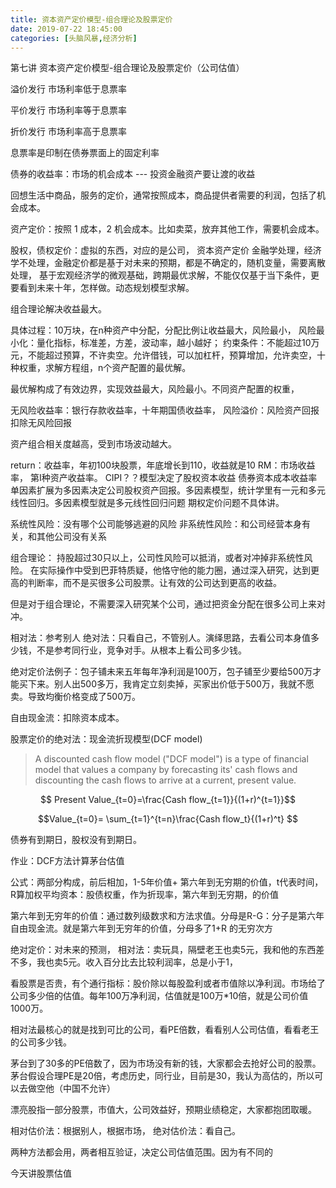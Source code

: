 ```yaml
---
title: 资本资产定价模型-组合理论及股票定价
date: 2019-07-22 18:45:00
categories: [头脑风暴,经济分析]
---
```


第七讲 资本资产定价模型-组合理论及股票定价（公司估值）

溢价发行
市场利率低于息票率

平价发行
市场利率等于息票率

折价发行
市场利率高于息票率

息票率是印制在债券票面上的固定利率

债券的收益率：市场的机会成本 --- 投资金融资产要让渡的收益

回想生活中商品，服务的定价，通常按照成本，商品提供者需要的利润，包括了机会成本。

资产定价：按照 1 成本，2 机会成本。比如卖菜，放弃其他工作，需要机会成本。

股权，债权定价：虚拟的东西，对应的是公司，
资本资产定价 金融学处理，经济学不处理，金融定价都是基于对未来的预期，都是不确定的，随机变量，需要离散处理，
基于宏观经济学的微观基础，跨期最优求解，不能仅仅基于当下条件，更要看到未来十年，怎样做。动态规划模型求解。

组合理论解决收益最大。

具体过程：10万块，在n种资产中分配，分配比例让收益最大，风险最小，
风险最小化：量化指标，标准差，方差，波动率，越小越好；
约束条件：不能超过10万元，不能超过预算，不许卖空。允许借钱，可以加杠杆，预算增加，允许卖空，十种权重，求解方程组，n个资产配置的最优解。

最优解构成了有效边界，实现效益最大，风险最小。不同资产配置的权重，

无风险收益率：银行存款收益率，十年期国债收益率，
风险溢价：风险资产回报扣除无风险回报

资产组合相关度越高，受到市场波动越大。

return：收益率，年初100块股票，年底增长到110，收益就是10
RM：市场收益率，
第I种资产收益率。
CIPI？？模型决定了股权资本收益
债券资本成本收益率
单因素扩展为多因素决定公司股权资产回报。多因素模型，统计学里有一元和多元线性回归。多因素模型就是多元线性回归问题
期权定价问题不具体讲。

系统性风险：没有哪个公司能够逃避的风险
非系统性风险：和公司经营本身有关，和其他公司没有关系

组合理论：
持股超过30只以上，公司性风险可以抵消，或者对冲掉非系统性风险。
在实际操作中受到巴菲特质疑，他恪守他的能力圈，通过深入研究，达到更高的判断率，而不是买很多公司股票。让有效的公司达到更高的收益。

但是对于组合理论，不需要深入研究某个公司，通过把资金分配在很多公司上来对冲。

相对法：参考别人
绝对法：只看自己，不管别人。演绎思路，去看公司本身值多少钱，不是参考同行业，竞争对手。从根本上看公司多少钱。

绝对定价法例子：包子铺未来五年每年净利润是100万，包子铺至少要给500万才能买下来。别人出500多万，我肯定立刻卖掉，买家出价低于500万，我就不愿卖。导致均衡价格变成了500万。

自由现金流：扣除资本成本。

股票定价的绝对法：现金流折现模型(DCF model)

> A discounted cash flow model ("DCF model") is a type of financial model that values a company by forecasting its' cash flows and discounting the cash flows to arrive at a current, present value.


$$ Present Value_{t=0}=\frac{Cash flow_{t=1}}{(1+r)^{t=1}}$$


$$Value_{t=0}= \sum_{t=1}^{t=n}\frac{Cash flow_t}{(1+r)^t} $$

债券有到期日，股权没有到期日。

作业：DCF方法计算茅台估值

公式：两部分构成，前后相加，1-5年价值+ 第六年到无穷期的价值，t代表时间，R算加权平均资本：股债权重，作为折现率，第六年到无穷期，的价值

第六年到无穷年的价值：通过数列级数求和方法求值。分母是R-G：分子是第六年自由现金流。就是第六年到无穷年的价值，分母多了1+R 的无穷次方

绝对定价：对未来的预测，
相对法：卖玩具，隔壁老王也卖5元，我和他的东西差不多，我也卖5元。收入百分比去比较利润率，总是小于1，

看股票是否贵，有个通行指标：股价除以每股盈利或者市值除以净利润。市场给了公司多少倍的估值。每年100万净利润，估值就是100万*10倍，就是公司价值1000万。

相对法最核心的就是找到可比的公司，看PE倍数，看看别人公司估值，看看老王的公司多少钱。

茅台到了30多的PE倍数了，因为市场没有新的钱，大家都会去抢好公司的股票。茅台假设合理PE是20倍，考虑历史，同行业，目前是30，我认为高估的，所以可以去做空他（中国不允许）

漂亮股指一部分股票，市值大，公司效益好，预期业绩稳定，大家都抱团取暖。

相对估价法：根据别人，根据市场，
绝对估价法：看自己。

两种方法都会用，两者相互验证，决定公司估值范围。因为有不同的

今天讲股票估值